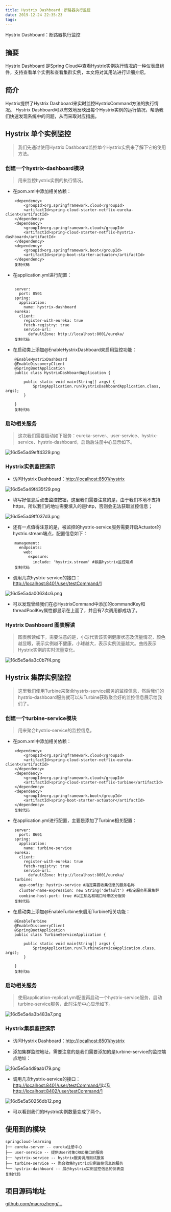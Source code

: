 ```yaml
---
title: Hystrix Dashboard：断路器执行监控
date: 2019-12-24 22:35:23
tags:
---
```

Hystrix Dashboard：断路器执行监控


摘要
--

Hystrix Dashboard 是Spring Cloud中查看Hystrix实例执行情况的一种仪表盘组件，支持查看单个实例和查看集群实例，本文将对其用法进行详细介绍。

简介
--

Hystrix提供了Hystrix Dashboard来实时监控HystrixCommand方法的执行情况。 Hystrix Dashboard可以有效地反映出每个Hystrix实例的运行情况，帮助我们快速发现系统中的问题，从而采取对应措施。

Hystrix 单个实例监控
--------------

> 我们先通过使用Hystrix Dashboard监控单个Hystrix实例来了解下它的使用方法。

### 创建一个hystrix-dashboard模块

> 用来监控hystrix实例的执行情况。

*   在pom.xml中添加相关依赖：
```
    <dependency>
        <groupId>org.springframework.cloud</groupId>
        <artifactId>spring-cloud-starter-netflix-eureka-client</artifactId>
    </dependency>
    <dependency>
        <groupId>org.springframework.cloud</groupId>
        <artifactId>spring-cloud-starter-netflix-hystrix-dashboard</artifactId>
    </dependency>
    <dependency>
        <groupId>org.springframework.boot</groupId>
        <artifactId>spring-boot-starter-actuator</artifactId>
    </dependency>
    复制代码
```
*   在application.yml进行配置：
```

    server:
      port: 8501
    spring:
      application:
        name: hystrix-dashboard
    eureka:
      client:
        register-with-eureka: true
        fetch-registry: true
        service-url:
          defaultZone: http://localhost:8001/eureka/
    复制代码
```
*   在启动类上添加@EnableHystrixDashboard来启用监控功能：
```
    @EnableHystrixDashboard
    @EnableDiscoveryClient
    @SpringBootApplication
    public class HystrixDashboardApplication {
    
        public static void main(String[] args) {
            SpringApplication.run(HystrixDashboardApplication.class, args);
        }
    
    }
    复制代码
```
### 启动相关服务

> 这次我们需要启动如下服务：eureka-server、user-service、hystrix-service、hystrix-dashboard，启动后注册中心显示如下。

![16d5e5a49eff4329.png](http://image.lichongbing.com/static/fab09f7241c3141fca2529ec17576b6e.png)

### Hystrix实例监控演示

*   访问Hystrix Dashboard：[http://localhost:8501/hystrix](http://localhost:8501/hystrix)

![16d5e5a49f435f29.png](http://image.lichongbing.com/static/a70013866833962177afd6090d63d14b.png)

*   填写好信息后点击监控按钮，这里我们需要注意的是，由于我们本地不支持https，所以我们的地址需要填入的是http，否则会无法获取监控信息；

![16d5e5a49ff037d3.png](http://image.lichongbing.com/static/0d266de4b0ab7764e7ef60e8c145bab0.png)

*   还有一点值得注意的是，被监控的hystrix-service服务需要开启Actuator的hystrix.stream端点，配置信息如下：
```
    management:
      endpoints:
        web:
          exposure:
            include: 'hystrix.stream' #暴露hystrix监控端点
    复制代码
```
*   调用几次hystrix-service的接口：[http://localhost:8401/user/testCommand/1](http://localhost:8401/user/testCommand/1)

![16d5e5a4a00634c6.png](http://image.lichongbing.com/static/edcf5040450ee05820bbde8d5f1f888e.png)
*   可以发现曾经我们在@HystrixCommand中添加的commandKey和threadPoolKey属性都显示在上面了，并且有7次调用都成功了。

### Hystrix Dashboard 图表解读

> 图表解读如下，需要注意的是，小球代表该实例健康状态及流量情况，颜色越显眼，表示实例越不健康，小球越大，表示实例流量越大。曲线表示Hystrix实例的实时流量变化。

![16d5e5a4a3c0b7f4.png](http://image.lichongbing.com/static/e4c06fac89c938e78bba882d6761b110.png)

Hystrix 集群实例监控
--------------

> 这里我们使用Turbine来聚合hystrix-service服务的监控信息，然后我们的hystrix-dashboard服务就可以从Turbine获取聚合好的监控信息展示给我们了。

### 创建一个turbine-service模块

> 用来聚合hystrix-service的监控信息。

*   在pom.xml中添加相关依赖：
```
    <dependency>
        <groupId>org.springframework.cloud</groupId>
        <artifactId>spring-cloud-starter-netflix-eureka-client</artifactId>
    </dependency>
    <dependency>
        <groupId>org.springframework.cloud</groupId>
        <artifactId>spring-cloud-starter-netflix-turbine</artifactId>
    </dependency>
    <dependency>
        <groupId>org.springframework.boot</groupId>
        <artifactId>spring-boot-starter-actuator</artifactId>
    </dependency>
    复制代码
```
*   在application.yml进行配置，主要是添加了Turbine相关配置：
```
    server:
      port: 8601
    spring:
      application:
        name: turbine-service
    eureka:
      client:
        register-with-eureka: true
        fetch-registry: true
        service-url:
          defaultZone: http://localhost:8001/eureka/
    turbine:
      app-config: hystrix-service #指定需要收集信息的服务名称
      cluster-name-expression: new String('default') #指定服务所属集群
      combine-host-port: true #以主机名和端口号来区分服务
    复制代码
```
*   在启动类上添加@EnableTurbine来启用Turbine相关功能：
```
    @EnableTurbine
    @EnableDiscoveryClient
    @SpringBootApplication
    public class TurbineServiceApplication {
    
        public static void main(String[] args) {
            SpringApplication.run(TurbineServiceApplication.class, args);
        }
    
    }
    复制代码
```
### 启动相关服务

> 使用application-replica1.yml配置再启动一个hystrix-service服务，启动turbine-service服务，此时注册中心显示如下。

![16d5e5a4a3b483a7.png](http://image.lichongbing.com/static/9bc6aad2e91bc831461d695f9b41f316.png)

### Hystrix集群监控演示

*   访问Hystrix Dashboard：[http://localhost:8501/hystrix](http://localhost:8501/hystrix)

*   添加集群监控地址，需要注意的是我们需要添加的是turbine-service的监控端点地址：


![16d5e5a4d9aab179.png](http://image.lichongbing.com/static/c30c9ecb7a583175a7f75eb36d0840c1.png)

*   调用几次hystrix-service的接口：[http://localhost:8401/user/testCommand/1](http://localhost:8401/user/testCommand/1)以及[http://localhost:8402/user/testCommand/1](http://localhost:8402/user/testCommand/1)

![16d5e5a50256db12.png](http://image.lichongbing.com/static/1e500816923cf5342dd970aeb79b89bb.png)

*   可以看到我们的Hystrix实例数量变成了两个。

使用到的模块
------

    springcloud-learning
    ├── eureka-server -- eureka注册中心
    ├── user-service -- 提供User对象CRUD接口的服务
    ├── hystrix-service -- hystrix服务调用测试服务
    ├── turbine-service -- 聚合收集hystrix实例监控信息的服务
    └── hystrix-dashboard -- 展示hystrix实例监控信息的仪表盘
    复制代码

项目源码地址
------

[github.com/macrozheng/…](https://github.com/macrozheng/springcloud-learning)



